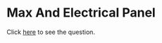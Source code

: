 # Max And Electrical Panel 
Click [here](https://www.codechef.com/DEC18B/problems/MAXEP) to see the question.
